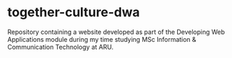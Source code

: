 # together-culture-dwa
Repository containing a website developed as part of the Developing Web Applications module during my time studying MSc Information &amp; Communication Technology at ARU.
